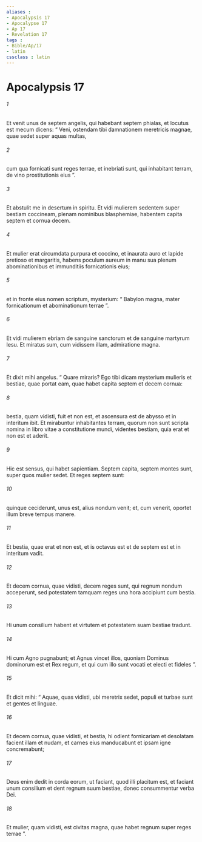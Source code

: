 ```yaml
---
aliases : 
- Apocalypsis 17
- Apocalypse 17
- Ap 17
- Revelation 17
tags : 
- Bible/Ap/17
- latin
cssclass : latin
---
```


# Apocalypsis 17

###### 1
Et venit unus de septem angelis, qui habebant septem phialas, et locutus est mecum dicens: “ Veni, ostendam tibi damnationem meretricis magnae, quae sedet super aquas multas, 
###### 2
cum qua fornicati sunt reges terrae, et inebriati sunt, qui inhabitant terram, de vino prostitutionis eius ”. 
###### 3
Et abstulit me in desertum in spiritu. Et vidi mulierem sedentem super bestiam coccineam, plenam nominibus blasphemiae, habentem capita septem et cornua decem. 
###### 4
Et mulier erat circumdata purpura et coccino, et inaurata auro et lapide pretioso et margaritis, habens poculum aureum in manu sua plenum abominationibus et immunditiis fornicationis eius; 
###### 5
et in fronte eius nomen scriptum, mysterium: “ Babylon magna, mater fornicationum et abominationum terrae ”.
###### 6
Et vidi mulierem ebriam de sanguine sanctorum et de sanguine martyrum Iesu. Et miratus sum, cum vidissem illam, admiratione magna. 
###### 7
Et dixit mihi angelus. “ Quare miraris? Ego tibi dicam mysterium mulieris et bestiae, quae portat eam, quae habet capita septem et decem cornua: 
###### 8
bestia, quam vidisti, fuit et non est, et ascensura est de abysso et in interitum ibit. Et mirabuntur inhabitantes terram, quorum non sunt scripta nomina in libro vitae a constitutione mundi, videntes bestiam, quia erat et non est et aderit. 
###### 9
Hic est sensus, qui habet sapientiam. Septem capita, septem montes sunt, super quos mulier sedet. Et reges septem sunt: 
###### 10
quinque ceciderunt, unus est, alius nondum venit; et, cum venerit, oportet illum breve tempus manere. 
###### 11
Et bestia, quae erat et non est, et is octavus est et de septem est et in interitum vadit. 
###### 12
Et decem cornua, quae vidisti, decem reges sunt, qui regnum nondum acceperunt, sed potestatem tamquam reges una hora accipiunt cum bestia. 
###### 13
Hi unum consilium habent et virtutem et potestatem suam bestiae tradunt. 
###### 14
Hi cum Agno pugnabunt; et Agnus vincet illos, quoniam Dominus dominorum est et Rex regum, et qui cum illo sunt vocati et electi et fideles ”.
###### 15
Et dicit mihi: “ Aquae, quas vidisti, ubi meretrix sedet, populi et turbae sunt et gentes et linguae. 
###### 16
Et decem cornua, quae vidisti, et bestia, hi odient fornicariam et desolatam facient illam et nudam, et carnes eius manducabunt et ipsam igne concremabunt; 
###### 17
Deus enim dedit in corda eorum, ut faciant, quod illi placitum est, et faciant unum consilium et dent regnum suum bestiae, donec consummentur verba Dei. 
###### 18
Et mulier, quam vidisti, est civitas magna, quae habet regnum super reges terrae ”.
